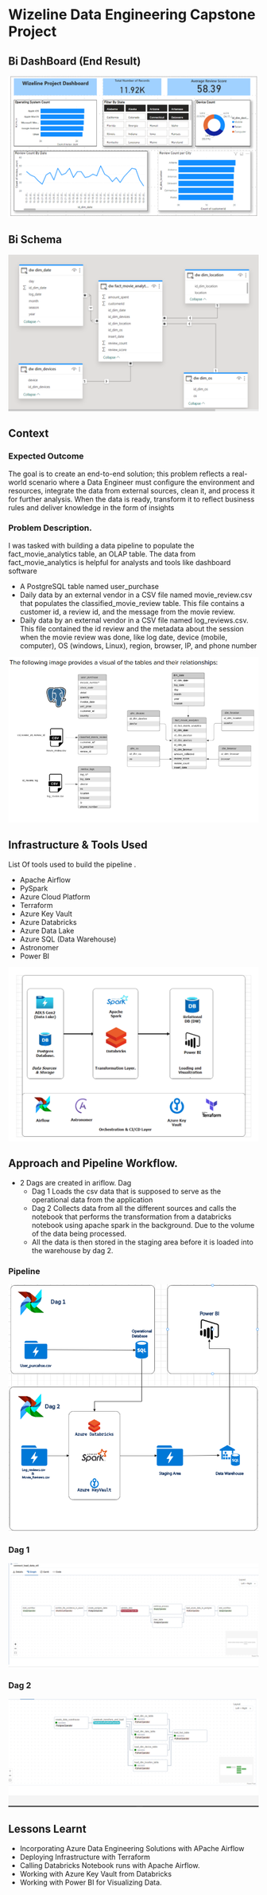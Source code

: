 # Wizeline Data Engineering Capstone Project

## Bi DashBoard (End Result)
![Image showing relationships between tables.](images/dashboard.png)



## Bi Schema
![Image showing relationships between tables.](images/bi_schema.png)

## Context 

### Expected Outcome
The goal is to create an end-to-end solution; this problem reflects a real-world scenario
where a Data Engineer must configure the environment and resources, integrate the data
from external sources, clean it, and process it for further analysis. When the data is ready,
transform it to reflect business rules and deliver knowledge in the form of insights

### Problem Description.
I was tasked with building a data pipeline to populate the
fact_movie_analytics table, an OLAP table. The data from fact_movie_analytics
is helpful for analysts and tools like dashboard software
- A PostgreSQL table named user_purchase
- Daily data by an external vendor in a CSV file named movie_review.csv that
populates the classified_movie_review table. This file contains a customer id,
a review id, and the message from the movie review.
- Daily data by an external vendor in a CSV file named log_reviews.csv. This file
contained the id review and the metadata about the session when the movie
review was done, like log date, device (mobile, computer), OS (windows, Linux),
region, browser, IP, and phone number

![Image showing relationships between tables.](images/data_structure.png)

## Infrastructure & Tools Used
List Of tools used to build the pipeline .

- Apache Airflow 
- PySpark
- Azure Cloud Platform
- Terraform
- Azure Key Vault
- Azure Databricks
- Azure Data Lake
- Azure SQL (Data Warehouse)
- Astronomer
- Power BI

![Alt text](images/pipeline_infrastructure.png)

## Approach and Pipeline Workflow.

- 2 Dags are created in ariflow. Dag 
    -   Dag 1 Loads the csv data that is supposed to serve as the operational data from the application
    - Dag 2 Collects data from all the different sources and calls the notebook that performs the transformation from a databricks notebook using apache spark in the background. Due to the volume of the data being processed. 
    - All the data is then stored in the staging area before it is loaded into the warehouse by dag 2.


### Pipeline 


![Pipeline Image](images/workflow.png)


### Dag 1
![Image of First Dag](images/dag-1.png)

### Dag 2
![Image of 2nd Dag](images/dag-2-final.png)


## Lessons Learnt
- Incorporating Azure Data Engineering Solutions with APache Airflow
- Deploying Infrastructure with Terraform
- Calling Databricks Notebook runs with Apache Airflow.
- Working with Azure Key Vault from Databricks
- Working with Power BI for Visualizing Data.
